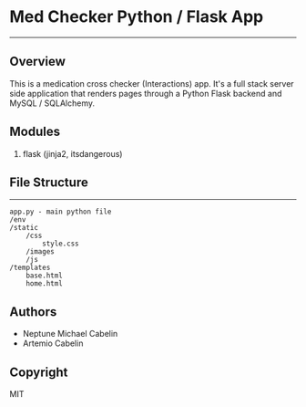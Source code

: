 # Med Checker Python / Flask App
--------------------------------
## Overview
This is a medication cross checker (Interactions) app. It's a full stack server side application that renders pages through a Python Flask backend and MySQL / SQLAlchemy.

## Modules
1. flask (jinja2, itsdangerous)

## File Structure
-----------------
```
app.py - main python file
/env
/static
	/css
		style.css
	/images
	/js
/templates
	base.html
	home.html
```
## Authors
* Neptune Michael Cabelin
* Artemio Cabelin

## Copyright
MIT
